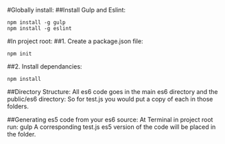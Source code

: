 #Globally install:
##Install Gulp and Eslint:
```
npm install -g gulp
npm install -g eslint
```

#In project root:
##1. Create a package.json file:
```
npm init
```

##2. Install dependancies:
```
npm install
```

##Directory Structure:
All es6 code goes in the main es6 directory and the public/es6 directory:
So for test.js you would put a copy of each in those folders.

##Generating es5 code from your es6 source:
At Terminal in project root run:
gulp
A corresponding test.js es5 version of the code will be placed in the folder.

